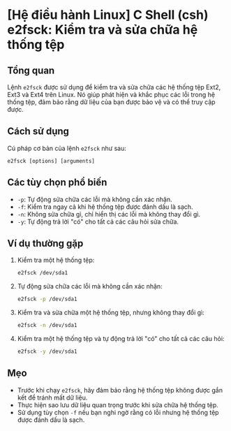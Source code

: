 # [Hệ điều hành Linux] C Shell (csh) e2fsck: Kiểm tra và sửa chữa hệ thống tệp

## Tổng quan
Lệnh `e2fsck` được sử dụng để kiểm tra và sửa chữa các hệ thống tệp Ext2, Ext3 và Ext4 trên Linux. Nó giúp phát hiện và khắc phục các lỗi trong hệ thống tệp, đảm bảo rằng dữ liệu của bạn được bảo vệ và có thể truy cập được.

## Cách sử dụng
Cú pháp cơ bản của lệnh `e2fsck` như sau:
```
e2fsck [options] [arguments]
```

## Các tùy chọn phổ biến
- `-p`: Tự động sửa chữa các lỗi mà không cần xác nhận.
- `-f`: Kiểm tra ngay cả khi hệ thống tệp được đánh dấu là sạch.
- `-n`: Không sửa chữa gì, chỉ hiển thị các lỗi mà không thay đổi gì.
- `-y`: Tự động trả lời "có" cho tất cả các câu hỏi sửa chữa.

## Ví dụ thường gặp
1. Kiểm tra một hệ thống tệp:
   ```bash
   e2fsck /dev/sda1
   ```

2. Tự động sửa chữa các lỗi mà không cần xác nhận:
   ```bash
   e2fsck -p /dev/sda1
   ```

3. Kiểm tra và sửa chữa một hệ thống tệp, nhưng không thay đổi gì:
   ```bash
   e2fsck -n /dev/sda1
   ```

4. Kiểm tra một hệ thống tệp và tự động trả lời "có" cho tất cả các câu hỏi:
   ```bash
   e2fsck -y /dev/sda1
   ```

## Mẹo
- Trước khi chạy `e2fsck`, hãy đảm bảo rằng hệ thống tệp không được gắn kết để tránh mất dữ liệu.
- Thực hiện sao lưu dữ liệu quan trọng trước khi sửa chữa hệ thống tệp.
- Sử dụng tùy chọn `-f` nếu bạn nghi ngờ rằng có lỗi nhưng hệ thống tệp được đánh dấu là sạch.